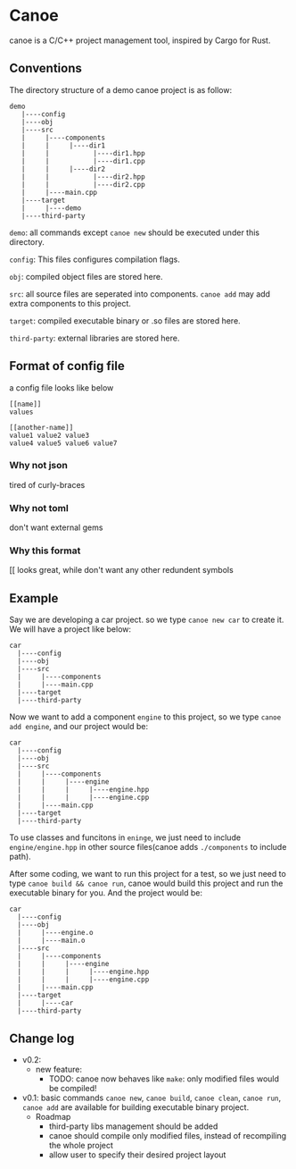 # Canoe
canoe is a C/C++ project management tool, inspired by Cargo for Rust.

## Conventions
The directory structure of a demo canoe project is as follow:
```
demo
   |----config
   |----obj
   |----src
   |     |----components
   |     |     |----dir1
   |     |           |----dir1.hpp
   |     |           |----dir1.cpp
   |     |     |----dir2
   |     |           |----dir2.hpp
   |     |           |----dir2.cpp
   |     |----main.cpp
   |----target
   |     |----demo
   |----third-party
```
`demo`: all commands except `canoe new` should be executed under this directory.

`config`: This files configures compilation flags.

`obj`: compiled object files are stored here.

`src`: all source files are seperated into components. `canoe add` may add extra components to this project.

`target`: compiled executable binary or .so files are stored here.

`third-party`: external libraries are stored here.

## Format of config file
a config file looks like below
```
[[name]]
values

[[another-name]]
value1 value2 value3
value4 value5 value6 value7
```

### Why not json
tired of curly-braces

### Why not toml
don't want external gems

### Why this format
[[ looks great, while don't want any other redundent symbols

## Example
Say we are developing a car project. so we type `canoe new car` to create it. We will have a project like below:
```
car
  |----config
  |----obj
  |----src
  |     |----components
  |     |----main.cpp
  |----target
  |----third-party
```
Now we want to add a component `engine` to this project, so we type `canoe add engine`, and our project would be:
```
car
  |----config
  |----obj
  |----src
  |     |----components
  |     |     |----engine
  |     |     |     |----engine.hpp
  |     |     |     |----engine.cpp
  |     |----main.cpp
  |----target
  |----third-party
```

To use classes and funcitons in `eninge`, we just need to include `engine/engine.hpp` in other source files(canoe adds `./components` to include path).

After some coding, we want to run this project for a test, so we just need to type `canoe build && canoe run`, canoe would build this project and run the executable binary for you. And the project would be:
```
car
  |----config
  |----obj
  |     |----engine.o
  |     |----main.o
  |----src
  |     |----components
  |     |     |----engine
  |     |     |     |----engine.hpp
  |     |     |     |----engine.cpp
  |     |----main.cpp
  |----target
  |     |----car
  |----third-party
```



## Change log
- v0.2: 
    - new feature: 
        - TODO: canoe now behaves like `make`: only modified files would be compiled!
- v0.1: basic commands `canoe new`, `canoe build`, `canoe clean`, `canoe run`, `canoe add` are available for building executable binary project. 
    - Roadmap
        - third-party libs management should be added
        - canoe should compile only modified files, instead of recompiling the whole project
        - allow user to specify their desired project layout
